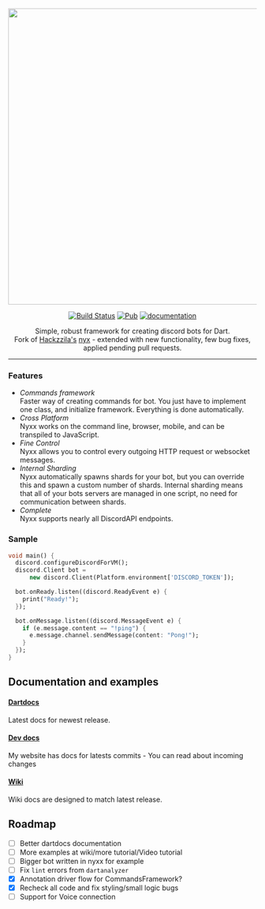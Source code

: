 <div align="center">
<br />
<p> <img width="600" src="https://l7ssha.pl/nyxx0.png" />
<br />

[![Build Status](https://travis-ci.org/l7ssha/nyxx.svg?branch=master)](https://travis-ci.org/l7ssha/nyxx)
[![Pub](https://img.shields.io/pub/v/nyxx.svg)](https://pub.dartlang.org/packages/nyxx)
[![documentation](https://img.shields.io/badge/Documentation-nyxx-yellow.svg)](https://www.dartdocs.org/documentation/nyxx/latest/)

Simple, robust framework for creating discord bots for Dart. <br />
Fork of [Hackzzila's](https://github.com/Hackzzila) [nyx](https://github.com/Hackzzila/nyx) - extended with new functionality, few bug fixes, applied pending pull requests.

<hr />

</div>

### Features

- *Commands framework* <br>
  Faster way of creating commands for bot. You just  have to implement one class, and initialize framework. Everything is done automatically. 
- *Cross Platform* <br>
  Nyxx works on the command line, browser, mobile, and can be transpiled to JavaScript.
- *Fine Control* <br>
  Nyxx allows you to control every outgoing HTTP request or websocket messages.
- *Internal Sharding* <br>
  Nyxx automatically spawns shards for your bot, but you can override this and spawn a custom number of shards. Internal sharding means that all of your bots servers are managed in one script, no need for communication between shards.
- *Complete* <br>
  Nyxx supports nearly all DiscordAPI endpoints.

### Sample

``` dart
void main() {
  discord.configureDiscordForVM();
  discord.Client bot =
      new discord.Client(Platform.environment['DISCORD_TOKEN']);

  bot.onReady.listen((discord.ReadyEvent e) {
    print("Ready!");
  });

  bot.onMessage.listen((discord.MessageEvent e) {
    if (e.message.content == "!ping") {
      e.message.channel.sendMessage(content: "Pong!");
    }
  });
}
```

## Documentation and examples

#### [Dartdocs](https://www.dartdocs.org/documentation/nyxx/latest/)
Latest docs for newest release.

#### [Dev docs](https://l7ssha.pl/nyxx)
My website has docs for latests commits - You can read about incoming changes

#### [Wiki](https://github.com/l7ssha/nyxx/wiki)
Wiki docs are designed to match latest release.

## Roadmap
 - [ ] Better dartdocs documentation
 - [ ] More examples at wiki/more tutorial/Video tutorial 
 - [ ] Bigger bot written in nyxx for example
 - [ ] Fix `lint` errors from `dartanalyzer`
 - [x] Annotation driver flow for CommandsFramework?
 - [x] Recheck all code and fix styling/small logic bugs
 - [ ] Support for Voice connection
